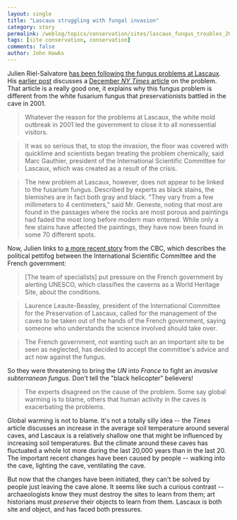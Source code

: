 ```yaml
---
layout: single 
title: "Lascaux struggling with fungal invasion" 
category: story
permalink: /weblog/topics/conservation/sites/lascaux_fungus_troubles_2008.html
tags: [site conservation, conservation] 
comments: false 
author: John Hawks 
---
```



<p>
Julien Riel-Salvatore <a href="http://averyremoteperiodindeed.blogspot.com/2008/01/another-update-on-lascaux-cave.html">has been following the fungus problems at Lascaux</a>. His <a href="http://averyremoteperiodindeed.blogspot.com/2007/12/new-preservation-issues-at-lascaux.html">earlier post</a> discusses a <a href="http://www.nytimes.com/2007/12/09/world/europe/09cave.html">December <i>NY Times</i> article</a> on the problem. That article is a really good one, it explains why this fungus problem is different from the white fusarium fungus that preservationists battled in the cave in 2001. 
</p>

<blockquote>Whatever the reason for the problems at Lascaux, the white mold outbreak in 2001 led the government to close it to all nonessential visitors.</blockquote>

<blockquote>It was so serious that, to stop the invasion, the floor was covered with quicklime and scientists began treating the problem chemically, said Marc Gauthier, president of the International Scientific Committee for Lascaux, which was created as a result of the crisis.</blockquote>

<blockquote>The new problem at Lascaux, however, does not appear to be linked to the fusarium fungus. Described by experts as black stains, the blemishes are in fact both gray and black. "They vary from a few millimeters to 4 centimeters," said Mr. Geneste, noting that most are found in the passages where the rocks are most porous and paintings had faded the most long before modern man entered. While only a few stains have affected the paintings, they have now been found in some 70 different spots.</blockquote>

<p>
Now, Julien links to <a href="http://www.cbc.ca/world/story/2008/01/02/lascaux-caves.html">a more recent story</a> from the CBC, which describes the political pettifog between the International Scientific Committee and the French government: 
</p>

<blockquote>[The team of specialists] put pressure on the French government by alerting UNESCO, which classifies the caverns as a World Heritage Site, about the conditions.</blockquote>

<blockquote>Laurence Leaute-Beasley, president of the International Committee for the Preservation of Lascaux, called for the management of the caves to be taken out of the hands of the French government, saying someone who understands the science involved should take over.</blockquote>

<blockquote>The French government, not wanting such an an important site to be seen as neglected, has decided to accept the committee's advice and act now against the fungus.</blockquote>

<p>
So they were threatening to bring the <i>UN</i> into <i>France</i> to fight an <i>invasive subterranean fungus</i>. Don't tell the "black helicopter" believers!
</p>

<blockquote>The experts disagreed on the cause of the problem. Some say global warming is to blame, others that human activity in the caves is exacerbating the problems.</blockquote>

<p>
Global warming is not to blame. It's not a totally silly idea -- the <I>Times</i> article discusses an increase in the average soil temperature around several caves, and Lascaux is a relatively shallow one that might be influenced by increasing soil temperatures. But the climate around these caves has fluctuated a whole lot more during the last 20,000 years than in the last 20. The important recent changes have been caused by people -- walking into the cave, lighting the cave, ventilating the cave. 
</p>

<p>
But now that the changes have been initiated, they can't be solved by people just leaving the cave alone. It seems like such a curious contrast -- archaeologists know they must destroy the sites to learn from them; art historians must <i>preserve</i> their objects to learn from them. Lascaux is both site and object, and has faced both pressures. 
</p>

